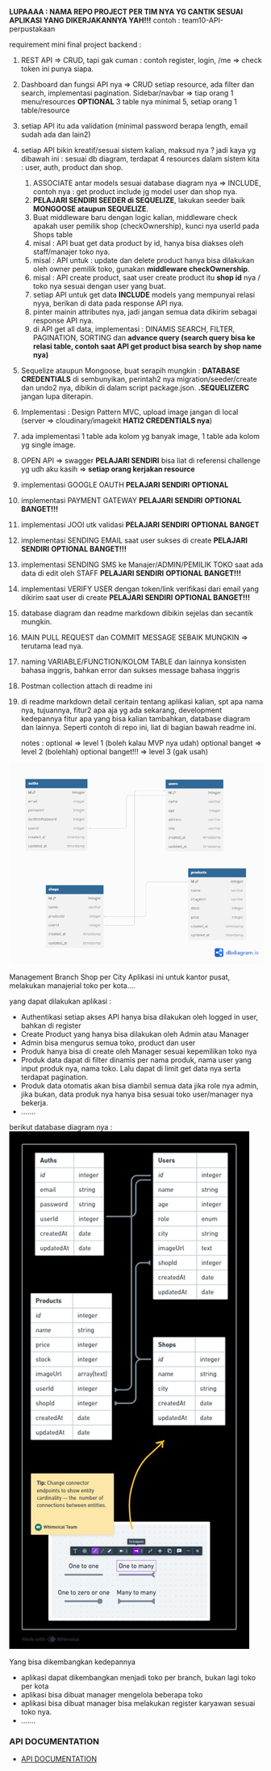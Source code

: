 **LUPAAAA : NAMA REPO PROJECT PER TIM NYA YG CANTIK SESUAI APLIKASI YANG DIKERJAKANNYA YAH!!!**
contoh : team10-API-perpustakaan

requirement mini final project backend :

1. REST API => CRUD, tapi gak cuman : contoh register, login, /me => check token ini punya siapa.
2. Dashboard dan fungsi API nya => CRUD setiap resource, ada filter dan search, implementasi pagination. Sidebar/navbar => tiap orang 1 menu/resources **OPTIONAL**
   3 table nya minimal 5, setiap orang 1 table/resource
3. setiap API itu ada validation (minimal password berapa length, email sudah ada dan lain2)

4. setiap API bikin kreatif/sesuai sistem kalian, maksud nya ? jadi kaya yg dibawah ini :
   sesuai db diagram, terdapat 4 resources dalam sistem kita : user, auth, product dan shop.

   1. ASSOCIATE antar models sesuai database diagram nya => INCLUDE, contoh nya : get product include jg model user dan shop nya.
   2. **PELAJARI SENDIRI SEEDER di SEQUELIZE**, lakukan seeder baik **MONGOOSE ataupun SEQUELIZE**.
   3. Buat middleware baru dengan logic kalian, middleware check apakah user pemilik shop (checkOwnership), kunci nya userId pada Shops table
   4. misal : API buat get data product by id, hanya bisa diakses oleh staff/manajer toko nya.
   5. misal : API untuk : update dan delete product hanya bisa dilakukan oleh owner pemilik toko, gunakan **middleware checkOwnership**.
   6. misal : API create product, saat user create product itu **shop id** nya / toko nya sesuai dengan user yang buat.
   7. setiap API untuk get data **INCLUDE** models yang mempunyai relasi nyya, berikan di data pada response API nya.
   8. pinter mainin attributes nya, jadi jangan semua data dikirim sebagai response API nya.
   9. di API get all data, implementasi : DINAMIS SEARCH, FILTER, PAGINATION, SORTING dan **advance query (search query bisa ke relasi table, contoh saat API get product bisa search by shop name nya)**

5. Sequelize ataupun Mongoose, buat serapih mungkin : **DATABASE CREDENTIALS** di sembunyikan, perintah2 nya migration/seeder/create dan undo2 nya, dibikin di dalam script package.json. **.SEQUELIZERC** jangan lupa diterapin.
6. Implementasi : Design Pattern MVC, upload image jangan di local (server => cloudinary/imagekit **HATI2 CREDENTIALS nya**)
7. ada implementasi 1 table ada kolom yg banyak image, 1 table ada kolom yg single image.
8. OPEN API => swagger **PELAJARI SENDIRI** bisa liat di referensi challenge yg udh aku kasih => **setiap orang kerjakan resource**
9. implementasi GOOGLE OAUTH **PELAJARI SENDIRI** **OPTIONAL**
10. implementasi PAYMENT GATEWAY **PELAJARI SENDIRI** **OPTIONAL BANGET!!!**
11. implementasi JOOI utk validasi **PELAJARI SENDIRI** **OPTIONAL BANGET**
12. implementasi SENDING EMAIL saat user sukses di create **PELAJARI SENDIRI** **OPTIONAL BANGET!!!**
13. implementasi SENDING SMS ke Manajer/ADMIN/PEMILIK TOKO saat ada data di edit oleh STAFF **PELAJARI SENDIRI** **OPTIONAL BANGET!!!**
14. implementasi VERIFY USER dengan token/link verifikasi dari email yang dikirim saat user di create **PELAJARI SENDIRI** **OPTIONAL BANGET!!!**
15. database diagram dan readme markdown dibikin sejelas dan secantik mungkin.
16. MAIN PULL REQUEST dan COMMIT MESSAGE SEBAIK MUNGKIN => terutama lead nya.
17. naming VARIABLE/FUNCTION/KOLOM TABLE dan lainnya konsisten bahasa inggris, bahkan error dan sukses message bahasa inggris
18. Postman collection attach di readme ini
19. di readme markdown detail ceritain tentang aplikasi kalian, spt apa nama nya, tujuannya, fitur2 apa aja yg ada sekarang, development kedepannya fitur apa yang bisa kalian tambahkan, database diagram dan lainnya. Seperti contoh di repo ini, liat di bagian bawah readme ini.

    notes :
    optional => level 1 (boleh kalau MVP nya udah)
    optional banget => level 2 (bolehlah)
    optional banget!!! => level 3 (gak usah)

![My Image](/public/img/db-diagram.png)

Management Branch Shop per City
Aplikasi ini untuk kantor pusat, melakukan manajerial toko per kota....

yang dapat dilakukan aplikasi :

- Authentikasi setiap akses API hanya bisa dilakukan oleh logged in user, bahkan di register
- Create Product yang hanya bisa dilakukan oleh Admin atau Manager
- Admin bisa mengurus semua toko, product dan user
- Produk hanya bisa di create oleh Manager sesuai kepemilikan toko nya
- Produk data dapat di filter dinamis per nama produk, nama user yang input produk nya, nama toko. Lalu dapat di limit get data nya serta terdapat pagination.
- Produk data otomatis akan bisa diambil semua data jika role nya admin, jika bukan, data produk nya hanya bisa sesuai toko user/manager nya bekerja.
- .......

berikut database diagram nya :
![My Image](/public/img/db-diagram-v2.jpg)

Yang bisa dikembangkan kedepannya

- aplikasi dapat dikembangkan menjadi toko per branch, bukan lagi toko per kota
- aplikasi bisa dibuat manager mengelola beberapa toko
- aplikasi bisa dibuat manager bisa melakukan register karyawan sesuai toko nya.
- .......

### API DOCUMENTATION

- [API DOCUMENTATION](https://documenter.getpostman.com/view/11108135/2sA3BkbY87)
